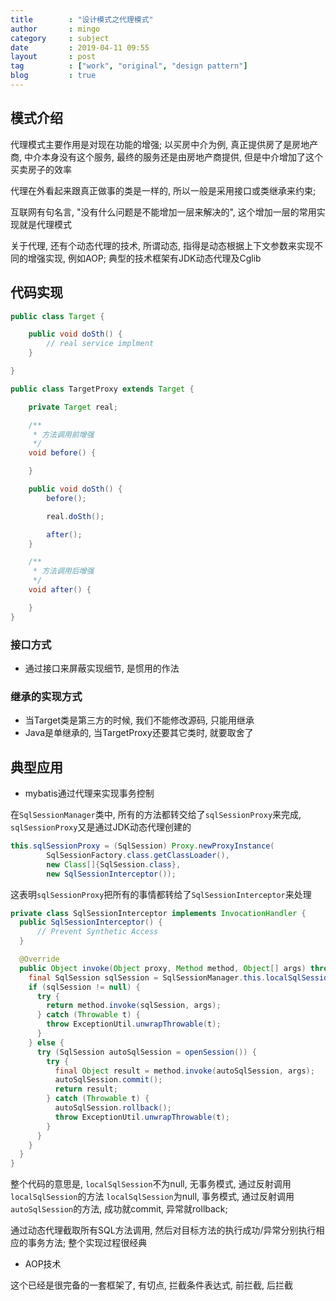 ```yaml
---
title        : "设计模式之代理模式"
author       : mingo
category     : subject
date         : 2019-04-11 09:55
layout       : post
tag          : ["work", "original", "design pattern"]
blog         : true
---
```


## 模式介绍

代理模式主要作用是对现在功能的增强; 以买房中介为例, 真正提供房了是房地产商, 中介本身没有这个服务, 最终的服务还是由房地产商提供, 但是中介增加了这个买卖房子的效率

代理在外看起来跟真正做事的类是一样的, 所以一般是采用接口或类继承来约束;  

互联网有句名言, "没有什么问题是不能增加一层来解决的", 这个增加一层的常用实现就是代理模式

关于代理, 还有个动态代理的技术, 所谓动态, 指得是动态根据上下文参数来实现不同的增强实现, 例如AOP; 典型的技术框架有JDK动态代理及Cglib

## 代码实现

```java
public class Target {

    public void doSth() {
        // real service implment
    }

}
```

```java
public class TargetProxy extends Target {

    private Target real;

    /**
     * 方法调用前增强
     */ 
    void before() {

    }

    public void doSth() {
        before();

        real.doSth();

        after();
    }

    /**
     * 方法调用后增强
     */ 
    void after() {

    }
}
```

### 接口方式

- 通过接口来屏蔽实现细节, 是惯用的作法

### 继承的实现方式

- 当Target类是第三方的时候, 我们不能修改源码, 只能用继承
- Java是单继承的, 当TargetProxy还要其它类时, 就要取舍了

## 典型应用

- mybatis通过代理来实现事务控制

在`SqlSessionManager`类中, 所有的方法都转交给了`sqlSessionProxy`来完成, `sqlSessionProxy`又是通过JDK动态代理创建的

```java
this.sqlSessionProxy = (SqlSession) Proxy.newProxyInstance(
        SqlSessionFactory.class.getClassLoader(),
        new Class[]{SqlSession.class},
        new SqlSessionInterceptor());
```

这表明`sqlSessionProxy`把所有的事情都转给了`SqlSessionInterceptor`来处理

```java
private class SqlSessionInterceptor implements InvocationHandler {
  public SqlSessionInterceptor() {
      // Prevent Synthetic Access
  }

  @Override
  public Object invoke(Object proxy, Method method, Object[] args) throws Throwable {
    final SqlSession sqlSession = SqlSessionManager.this.localSqlSession.get();
    if (sqlSession != null) {
      try {
        return method.invoke(sqlSession, args);
      } catch (Throwable t) {
        throw ExceptionUtil.unwrapThrowable(t);
      }
    } else {
      try (SqlSession autoSqlSession = openSession()) {
        try {
          final Object result = method.invoke(autoSqlSession, args);
          autoSqlSession.commit();
          return result;
        } catch (Throwable t) {
          autoSqlSession.rollback();
          throw ExceptionUtil.unwrapThrowable(t);
        }
      }
    }
  }
}
```

整个代码的意思是, `localSqlSession`不为null, 无事务模式, 通过反射调用`localSqlSession`的方法
`localSqlSession`为null, 事务模式, 通过反射调用`autoSqlSession`的方法, 成功就commit, 异常就rollback;

通过动态代理截取所有SQL方法调用, 然后对目标方法的执行成功/异常分别执行相应的事务方法; 整个实现过程很经典

- AOP技术

这个已经是很完备的一套框架了, 有切点, 拦截条件表达式, 前拦截, 后拦截

